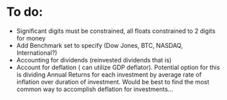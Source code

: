 # To do:
- Significant digits must be constrained, all floats constrained to 2 digits for money
- Add Benchmark set to specify (Dow Jones, BTC, NASDAQ, International?)
- Accounting for dividends (reinvested dividends that is)
- Account for deflation ( can utilize GDP deflator). Potential option for this is dividing Annual Returns for each investment by average rate of inflation over duration of investment. Would be best to find the most common way to accomplish deflation for investments...